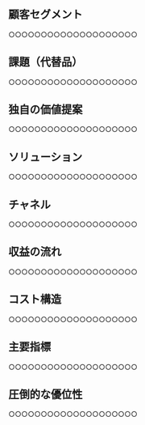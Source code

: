 ## 顧客セグメント

○○○○○○○○○○○○○○○○○○○○

## 課題（代替品）

○○○○○○○○○○○○○○○○○○○○

## 独自の価値提案

○○○○○○○○○○○○○○○○○○○○

## ソリューション

○○○○○○○○○○○○○○○○○○○○

## チャネル

○○○○○○○○○○○○○○○○○○○○

## 収益の流れ

○○○○○○○○○○○○○○○○○○○○

## コスト構造

○○○○○○○○○○○○○○○○○○○○

## 主要指標

○○○○○○○○○○○○○○○○○○○○

## 圧倒的な優位性

○○○○○○○○○○○○○○○○○○○○